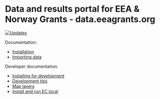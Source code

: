 Data and results portal for EEA & Norway Grants - data.eeagrants.org
=========================================


[![Updates](https://pyup.io/repos/github/eftafmo/dataviz/shield.svg)](https://pyup.io/repos/github/eftafmo/dataviz/)

Documentation:

* [Installation](docs/installation.md)
* [Importing data](docs/import.md)

Developer documentation:

* [Installing for development](docs/development_install.md)
* [Development tips](docs/development.md)
* [Map layers](docs/map_layers.md)
* [Install and run EC local](docs/ec_local.md)
